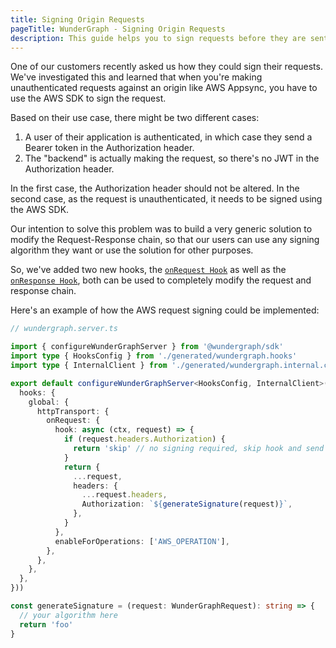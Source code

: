 ```yaml
---
title: Signing Origin Requests
pageTitle: WunderGraph - Signing Origin Requests
description: This guide helps you to sign requests before they are sent to the Origin
---
```


One of our customers recently asked us how they could sign their requests.
We've investigated this and learned that when you're making unauthenticated requests against an origin like AWS Appsync,
you have to use the AWS SDK to sign the request.

Based on their use case, there might be two different cases:

1. A user of their application is authenticated, in which case they send a Bearer token in the Authorization header.
2. The "backend" is actually making the request, so there's no JWT in the Authorization header.

In the first case, the Authorization header should not be altered.
In the second case, as the request is unauthenticated, it needs to be signed using the AWS SDK.

Our intention to solve this problem was to build a very generic solution to modify the Request-Response chain,
so that our users can use any signing algorithm they want or use the solution for other purposes.

So, we've added two new hooks, the [`onRequest Hook`](/docs/reference/wundergraph_hooks_ts/on_request_hook) as well as the [`onResponse Hook`](/docs/reference/wundergraph_hooks_ts/on_response_hook),
both can be used to completely modify the request and response chain.

Here's an example of how the AWS request signing could be implemented:

```typescript
// wundergraph.server.ts

import { configureWunderGraphServer } from '@wundergraph/sdk'
import type { HooksConfig } from './generated/wundergraph.hooks'
import type { InternalClient } from './generated/wundergraph.internal.client'

export default configureWunderGraphServer<HooksConfig, InternalClient>(() => ({
  hooks: {
    global: {
      httpTransport: {
        onRequest: {
          hook: async (ctx, request) => {
            if (request.headers.Authorization) {
              return 'skip' // no signing required, skip hook and send original request
            }
            return {
              ...request,
              headers: {
                ...request.headers,
                Authorization: `${generateSignature(request)}`,
              },
            }
          },
          enableForOperations: ['AWS_OPERATION'],
        },
      },
    },
  },
}))

const generateSignature = (request: WunderGraphRequest): string => {
  // your algorithm here
  return 'foo'
}
```
